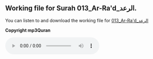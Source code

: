 
## Working file for Surah 013_Ar-Ra'd_الرعد.

You can listen to and download the working file for [013_Ar-Ra'd_الرعد](https://server13.mp3quran.net/husr/013.mp3)

**Copyright mp3Quran**

<audio controls src="https://server13.mp3quran.net/husr/013.mp3"></audio>


